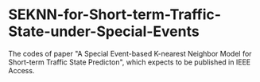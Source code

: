 # SEKNN-for-Short-term-Traffic-State-under-Special-Events

The codes of paper "A Special Event-based K-nearest Neighbor Model for Short-term Traffic State Predicton", which expects to be published in IEEE Access.
